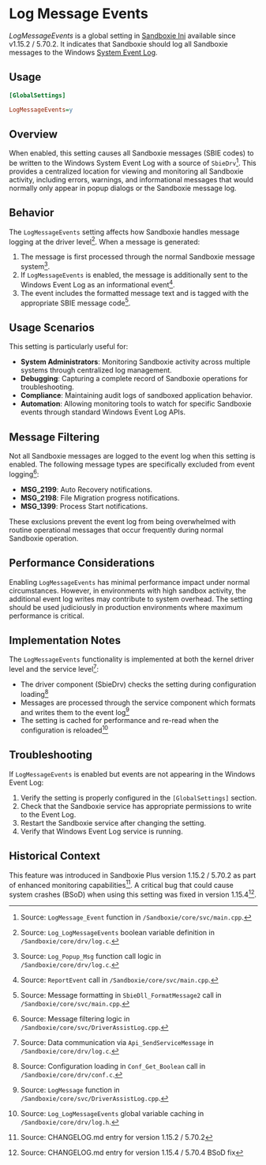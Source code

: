 # Log Message Events

_LogMessageEvents_ is a global setting in [Sandboxie Ini](SandboxieIni.md) available since v1.15.2 / 5.70.2. It indicates that Sandboxie should log all Sandboxie messages to the Windows [System Event Log](SystemEventLog.md).

## Usage

```ini
[GlobalSettings]

LogMessageEvents=y
```

## Overview

When enabled, this setting causes all Sandboxie messages (SBIE codes) to be written to the Windows System Event Log with a source of `SbieDrv`[^1]. This provides a centralized location for viewing and monitoring all Sandboxie activity, including errors, warnings, and informational messages that would normally only appear in popup dialogs or the Sandboxie message log.

## Behavior

The `LogMessageEvents` setting affects how Sandboxie handles message logging at the driver level[^2]. When a message is generated:

1. The message is first processed through the normal Sandboxie message system[^3].
2. If `LogMessageEvents` is enabled, the message is additionally sent to the Windows Event Log as an informational event[^4].
3. The event includes the formatted message text and is tagged with the appropriate SBIE message code[^5].

## Usage Scenarios

This setting is particularly useful for:

- **System Administrators**: Monitoring Sandboxie activity across multiple systems through centralized log management.
- **Debugging**: Capturing a complete record of Sandboxie operations for troubleshooting.
- **Compliance**: Maintaining audit logs of sandboxed application behavior.
- **Automation**: Allowing monitoring tools to watch for specific Sandboxie events through standard Windows Event Log APIs.

## Message Filtering

Not all Sandboxie messages are logged to the event log when this setting is enabled. The following message types are specifically excluded from event logging[^6]:

- **MSG_2199**: Auto Recovery notifications.
- **MSG_2198**: File Migration progress notifications.
- **MSG_1399**: Process Start notifications.

These exclusions prevent the event log from being overwhelmed with routine operational messages that occur frequently during normal Sandboxie operation.

## Performance Considerations

Enabling `LogMessageEvents` has minimal performance impact under normal circumstances. However, in environments with high sandbox activity, the additional event log writes may contribute to system overhead. The setting should be used judiciously in production environments where maximum performance is critical.

## Implementation Notes

The `LogMessageEvents` functionality is implemented at both the kernel driver level and the service level[^7]:

- The driver component (SbieDrv) checks the setting during configuration loading[^8]
- Messages are processed through the service component which formats and writes them to the event log[^9]
- The setting is cached for performance and re-read when the configuration is reloaded[^10]

## Troubleshooting

If `LogMessageEvents` is enabled but events are not appearing in the Windows Event Log:

1. Verify the setting is properly configured in the `[GlobalSettings]` section.
2. Check that the Sandboxie service has appropriate permissions to write to the Event Log.
3. Restart the Sandboxie service after changing the setting.
4. Verify that Windows Event Log service is running.

## Historical Context

This feature was introduced in Sandboxie Plus version 1.15.2 / 5.70.2 as part of enhanced monitoring capabilities[^11]. A critical bug that could cause system crashes (BSoD) when using this setting was fixed in version 1.15.4[^12].

[^1]: Source: `LogMessage_Event` function in `/Sandboxie/core/svc/main.cpp`.
[^2]: Source: `Log_LogMessageEvents` boolean variable definition in `/Sandboxie/core/drv/log.c`.
[^3]: Source: `Log_Popup_Msg` function call logic in `/Sandboxie/core/drv/log.c`.
[^4]: Source: `ReportEvent` call in `/Sandboxie/core/svc/main.cpp`.
[^5]: Source: Message formatting in `SbieDll_FormatMessage2` call in `/Sandboxie/core/svc/main.cpp`.
[^6]: Source: Message filtering logic in `/Sandboxie/core/svc/DriverAssistLog.cpp`.
[^7]: Source: Data communication via `Api_SendServiceMessage` in `/Sandboxie/core/drv/log.c`.
[^8]: Source: Configuration loading in `Conf_Get_Boolean` call in `/Sandboxie/core/drv/conf.c`.
[^9]: Source: `LogMessage` function in `/Sandboxie/core/svc/DriverAssistLog.cpp`.
[^10]: Source: `Log_LogMessageEvents` global variable caching in `/Sandboxie/core/drv/log.h`.
[^11]: Source: CHANGELOG.md entry for version 1.15.2 / 5.70.2 
[^12]: Source: CHANGELOG.md entry for version 1.15.4 / 5.70.4 BSoD fix